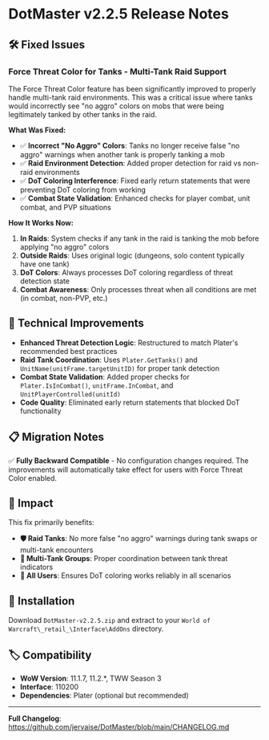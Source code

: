 # DotMaster v2.2.5 Release Notes

## 🛠️ Fixed Issues

### Force Threat Color for Tanks - Multi-Tank Raid Support

The Force Threat Color feature has been significantly improved to properly handle multi-tank raid environments. This was a critical issue where tanks would incorrectly see "no aggro" colors on mobs that were being legitimately tanked by other tanks in the raid.

**What Was Fixed:**
- ✅ **Incorrect "No Aggro" Colors**: Tanks no longer receive false "no aggro" warnings when another tank is properly tanking a mob
- ✅ **Raid Environment Detection**: Added proper detection for raid vs non-raid environments 
- ✅ **DoT Coloring Interference**: Fixed early return statements that were preventing DoT coloring from working
- ✅ **Combat State Validation**: Enhanced checks for player combat, unit combat, and PVP situations

**How It Works Now:**
1. **In Raids**: System checks if any tank in the raid is tanking the mob before applying "no aggro" colors
2. **Outside Raids**: Uses original logic (dungeons, solo content typically have one tank)
3. **DoT Colors**: Always processes DoT coloring regardless of threat detection state
4. **Combat Awareness**: Only processes threat when all conditions are met (in combat, non-PVP, etc.)

## 🔧 Technical Improvements

- **Enhanced Threat Detection Logic**: Restructured to match Plater's recommended best practices
- **Raid Tank Coordination**: Uses `Plater.GetTanks()` and `UnitName(unitFrame.targetUnitID)` for proper tank detection
- **Combat State Validation**: Added proper checks for `Plater.IsInCombat()`, `unitFrame.InCombat`, and `UnitPlayerControlled(unitId)`
- **Code Quality**: Eliminated early return statements that blocked DoT functionality

## 📋 Migration Notes

✅ **Fully Backward Compatible** - No configuration changes required. The improvements will automatically take effect for users with Force Threat Color enabled.

## 🎯 Impact

This fix primarily benefits:
- **🛡️ Raid Tanks**: No more false "no aggro" warnings during tank swaps or multi-tank encounters  
- **👥 Multi-Tank Groups**: Proper coordination between tank threat indicators
- **🌟 All Users**: Ensures DoT coloring works reliably in all scenarios

## 💾 Installation

Download `DotMaster-v2.2.5.zip` and extract to your `World of Warcraft\_retail_\Interface\AddOns` directory.

## 🏷️ Compatibility 

- **WoW Version**: 11.1.7, 11.2.*, TWW Season 3
- **Interface**: 110200
- **Dependencies**: Plater (optional but recommended)

---

**Full Changelog**: https://github.com/jervaise/DotMaster/blob/main/CHANGELOG.md 